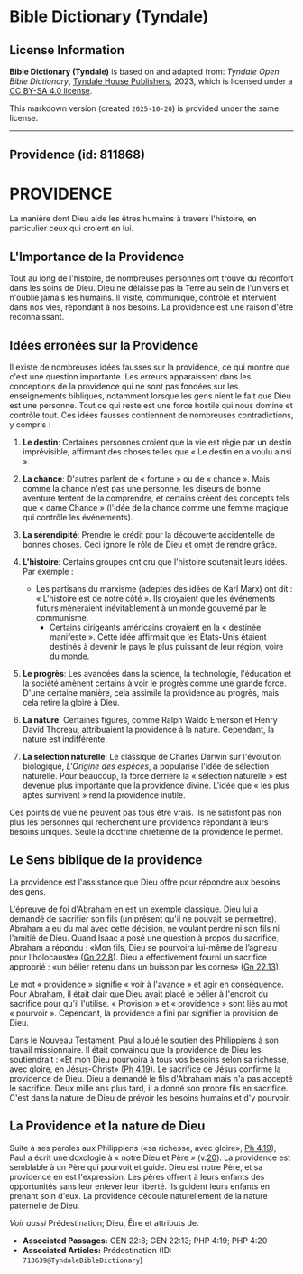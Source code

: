 # Bible Dictionary (Tyndale)

## License Information

**Bible Dictionary (Tyndale)** is based on and adapted from: _Tyndale Open Bible Dictionary_, [Tyndale House Publishers](https://tyndaleopenresources.com/), 2023, which is licensed under a [CC BY-SA 4.0 license](https://creativecommons.org/licenses/by-sa/4.0/legalcode.en).

This markdown version (created `2025-10-20`) is provided under the same license.



--------------------------------

## Providence (id: 811868)

PROVIDENCE
==========

La manière dont Dieu aide les êtres humains à travers l'histoire, en particulier ceux qui croient en lui.

L'Importance de la Providence
-----------------------------

Tout au long de l'histoire, de nombreuses personnes ont trouvé du réconfort dans les soins de Dieu. Dieu ne délaisse pas la Terre au sein de l'univers et n'oublie jamais les humains. Il visite, communique, contrôle et intervient dans nos vies, répondant à nos besoins. La providence est une raison d'être reconnaissant.

Idées erronées sur la Providence
--------------------------------

Il existe de nombreuses idées fausses sur la providence, ce qui montre que c'est une question importante. Les erreurs apparaissent dans les conceptions de la providence qui ne sont pas fondées sur les enseignements bibliques, notamment lorsque les gens nient le fait que Dieu est une personne. Tout ce qui reste est une force hostile qui nous domine et contrôle tout. Ces idées fausses contiennent de nombreuses contradictions, y compris :

1. **Le destin**: Certaines personnes croient que la vie est régie par un destin imprévisible, affirmant des choses telles que « Le destin en a voulu ainsi ».
2. **La chance**: D'autres parlent de « fortune » ou de « chance ». Mais comme la chance n'est pas une personne, les diseurs de bonne aventure tentent de la comprendre, et certains créent des concepts tels que « dame Chance » (l'idée de la chance comme une femme magique qui contrôle les événements).
3. **La sérendipité**: Prendre le crédit pour la découverte accidentelle de bonnes choses. Ceci ignore le rôle de Dieu et omet de rendre grâce.
4. **L'histoire**: Certains groupes ont cru que l'histoire soutenait leurs idées. Par exemple :

    * Les partisans du marxisme (adeptes des idées de Karl Marx) ont dit : « L'histoire est de notre côté ». Ils croyaient que les événements futurs mèneraient inévitablement à un monde gouverné par le communisme.
        * Certains dirigeants américains croyaient en la « destinée manifeste ». Cette idée affirmait que les États\-Unis étaient destinés à devenir le pays le plus puissant de leur région, voire du monde.
5. **Le progrès**: Les avancées dans la science, la technologie, l'éducation et la société amènent certains à voir le progrès comme une grande force. D'une certaine manière, cela assimile la providence au progrès, mais cela retire la gloire à Dieu.
6. **La nature**: Certaines figures, comme Ralph Waldo Emerson et Henry David Thoreau, attribuaient la providence à la nature. Cependant, la nature est indifférente.
7. **La sélection naturelle**: Le classique de Charles Darwin sur l'évolution biologique, *L'Origine des espèces*, a popularisé l'idée de sélection naturelle. Pour beaucoup, la force derrière la « sélection naturelle » est devenue plus importante que la providence divine. L'idée que « les plus aptes survivent » rend la providence inutile.

Ces points de vue ne peuvent pas tous être vrais. Ils ne satisfont pas non plus les personnes qui recherchent une providence répondant à leurs besoins uniques. Seule la doctrine chrétienne de la providence le permet.

Le Sens biblique de la providence
---------------------------------

La providence est l'assistance que Dieu offre pour répondre aux besoins des gens.

L'épreuve de foi d'Abraham en est un exemple classique. Dieu lui a demandé de sacrifier son fils (un présent qu'il ne pouvait se permettre). Abraham a eu du mal avec cette décision, ne voulant perdre ni son fils ni l'amitié de Dieu. Quand Isaac a posé une question à propos du sacrifice, Abraham a répondu : «Mon fils, Dieu se pourvoira lui\-même de l’agneau pour l’holocauste» ([Gn 22\.8](https://ref.ly/Gen22:8)). Dieu a effectivement fourni un sacrifice approprié : «un bélier retenu dans un buisson par les cornes» ([Gn 22\.13](https://ref.ly/Gen22:13)).

Le mot « providence » signifie « voir à l'avance » et agir en conséquence. Pour Abraham, il était clair que Dieu avait placé le bélier à l'endroit du sacrifice pour qu'il l'utilise. « Provision » et « providence » sont liés au mot « pourvoir ». Cependant, la providence a fini par signifier la provision de Dieu.

Dans le Nouveau Testament, Paul a loué le soutien des Philippiens à son travail missionnaire. Il était convaincu que la providence de Dieu les soutiendrait : «Et mon Dieu pourvoira à tous vos besoins selon sa richesse, avec gloire, en Jésus\-Christ» ([Ph 4\.19](https://ref.ly/Phil4:19)). Le sacrifice de Jésus confirme la providence de Dieu. Dieu a demandé le fils d'Abraham mais n'a pas accepté le sacrifice. Deux mille ans plus tard, il a donné son propre fils en sacrifice. C'est dans la nature de Dieu de prévoir les besoins humains et d'y pourvoir.

La Providence et la nature de Dieu
----------------------------------

Suite à ses paroles aux Philippiens («sa richesse, avec gloire», [Ph 4\.19](https://ref.ly/Phil4:19)), Paul a écrit une doxologie à « notre Dieu et Père » (v.[20](https://ref.ly/Phil4:20)). La providence est semblable à un Père qui pourvoit et guide. Dieu est notre Père, et sa providence en est l'expression. Les pères offrent à leurs enfants des opportunités sans leur enlever leur liberté. Ils guident leurs enfants en prenant soin d'eux. La providence découle naturellement de la nature paternelle de Dieu.

*Voir aussi* Prédestination; Dieu, Être et attributs de.

* **Associated Passages:** GEN 22:8; GEN 22:13; PHP 4:19; PHP 4:20
* **Associated Articles:** Prédestination (ID: `713639@TyndaleBibleDictionary`)

